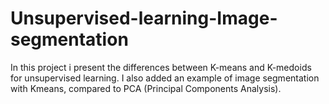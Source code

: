 # Unsupervised-learning-Image-segmentation
In this project i present the differences between K-means and K-medoids for unsupervised learning. I also added an example of image segmentation with Kmeans, compared to PCA (Principal Components Analysis).
